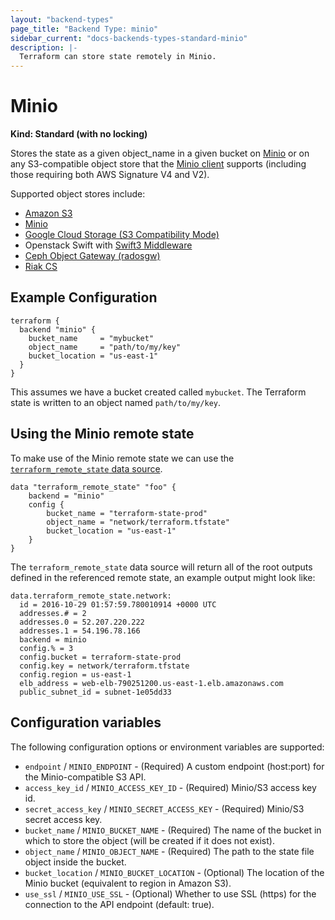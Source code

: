 ```yaml
---
layout: "backend-types"
page_title: "Backend Type: minio"
sidebar_current: "docs-backends-types-standard-minio"
description: |-
  Terraform can store state remotely in Minio.
---
```


# Minio

**Kind: Standard (with no locking)**

Stores the state as a given object_name in a given bucket on
[Minio](https://minio.io/) or on any S3-compatible object
store that the 
[Minio client](http://docs.minio.io/docs/golang-client-quickstart-guide) 
supports (including those requiring both AWS Signature V4 and V2).

Supported object stores include:

 * [Amazon S3](https://aws.amazon.com/s3/)
 * [Minio](https://minio.io/)
 * [Google Cloud Storage (S3 Compatibility Mode)](https://cloud.google.com/storage/docs/migrating#migration-simple)
 * Openstack Swift with [Swift3 Middleware](https://github.com/openstack/swift3)
 * [Ceph Object Gateway (radosgw)](http://docs.ceph.com/docs/master/radosgw/)
 * [Riak CS](http://docs.basho.com/riak/cs/)

## Example Configuration

```
terraform {
  backend "minio" {
    bucket_name     = "mybucket"
    object_name     = "path/to/my/key"
    bucket_location = "us-east-1"
  }
}
```

This assumes we have a bucket created called `mybucket`. The
Terraform state is written to an object named `path/to/my/key`.

## Using the Minio remote state

To make use of the Minio remote state we can use the
[`terraform_remote_state` data
source](/docs/providers/terraform/d/remote_state.html).

```
data "terraform_remote_state" "foo" {
	backend = "minio"
	config {
		bucket_name = "terraform-state-prod"
		object_name = "network/terraform.tfstate"
		bucket_location = "us-east-1"
	}
}
```

The `terraform_remote_state` data source will return all of the root outputs
defined in the referenced remote state, an example output might look like:

```
data.terraform_remote_state.network:
  id = 2016-10-29 01:57:59.780010914 +0000 UTC
  addresses.# = 2
  addresses.0 = 52.207.220.222
  addresses.1 = 54.196.78.166
  backend = minio
  config.% = 3
  config.bucket = terraform-state-prod
  config.key = network/terraform.tfstate
  config.region = us-east-1
  elb_address = web-elb-790251200.us-east-1.elb.amazonaws.com
  public_subnet_id = subnet-1e05dd33
```

## Configuration variables

The following configuration options or environment variables are supported:

 * `endpoint` / `MINIO_ENDPOINT` - (Required)
A custom endpoint (host:port) for the Minio-compatible S3 API.
 * `access_key_id` / `MINIO_ACCESS_KEY_ID` - (Required)
Minio/S3 access key id.
 * `secret_access_key` / `MINIO_SECRET_ACCESS_KEY` - (Required)
Minio/S3 secret access key.
 * `bucket_name` / `MINIO_BUCKET_NAME` - (Required)
The name of the bucket in which to store the object (will be created if it does
not exist).
 * `object_name` / `MINIO_OBJECT_NAME` - (Required)
The path to the state file object inside the bucket.
 * `bucket_location` / `MINIO_BUCKET_LOCATION` - (Optional)
The location of the Minio bucket (equivalent to region in Amazon S3).
 * `use_ssl` / `MINIO_USE_SSL` - (Optional)
Whether to use SSL (https) for the connection to the API endpoint
(default: true).
